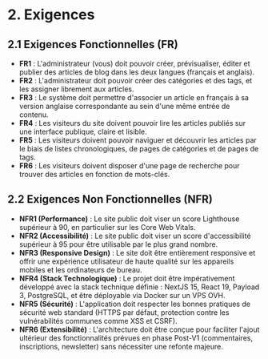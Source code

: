 # 2. Exigences

## 2.1 Exigences Fonctionnelles (FR)

- **FR1** : L'administrateur (vous) doit pouvoir créer, prévisualiser, éditer et publier des articles de blog dans les deux langues (français et anglais).
- **FR2** : L'administrateur doit pouvoir créer des catégories et des tags, et les assigner librement aux articles.
- **FR3** : Le système doit permettre d'associer un article en français à sa version anglaise correspondante au sein d'une même entrée de contenu.
- **FR4** : Les visiteurs du site doivent pouvoir lire les articles publiés sur une interface publique, claire et lisible.
- **FR5** : Les visiteurs doivent pouvoir naviguer et découvrir les articles par le biais de listes chronologiques, de pages de catégories et de pages de tags.
- **FR6** : Les visiteurs doivent disposer d'une page de recherche pour trouver des articles en fonction de mots-clés.

## 2.2 Exigences Non Fonctionnelles (NFR)

- **NFR1 (Performance)** : Le site public doit viser un score Lighthouse supérieur à 90, en particulier sur les Core Web Vitals.
- **NFR2 (Accessibilité)** : Le site public doit viser un score d'accessibilité supérieur à 95 pour être utilisable par le plus grand nombre.
- **NFR3 (Responsive Design)** : Le site doit être entièrement responsive et offrir une expérience utilisateur de haute qualité sur les appareils mobiles et les ordinateurs de bureau.
- **NFR4 (Stack Technologique)** : Le projet doit être impérativement développé avec la stack technique définie : NextJS 15, React 19, Payload 3, PostgreSQL, et être déployable via Docker sur un VPS OVH.
- **NFR5 (Sécurité)** : L'application doit respecter les bonnes pratiques de sécurité web standard (HTTPS par défaut, protection contre les vulnérabilités communes comme XSS et CSRF).
- **NFR6 (Extensibilité)** : L'architecture doit être conçue pour faciliter l'ajout ultérieur des fonctionnalités prévues en phase Post-V1 (commentaires, inscriptions, newsletter) sans nécessiter une refonte majeure.
